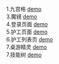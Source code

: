 1.九宫格
[demo](https://supergintoki.github.io/cssTask/task1/task1.html)
</br>
3.魔镜
[demo](https://supergintoki.github.io/cssTask/task3/task3.html)
</br>
4.登录页面
[demo](https://supergintoki.github.io/cssTask/task4/task4.html)
</br>
5.护工页面
[demo](https://supergintoki.github.io/cssTask/task5/task5.html)
</br>
6.护工列表页
[demo](https://supergintoki.github.io/cssTask/task6/task6-bs.html)
</br>
7.桌游精灵
[demo](https://supergintoki.github.io/cssTask/task7/index.html)
</br>
7.技能树
[demo](https://supergintoki.github.io/cssTask/task8/index.html)
</br>
